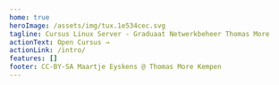 ```yaml
---
home: true
heroImage: /assets/img/tux.1e534cec.svg
tagline: Cursus Linux Server - Graduaat Netwerkbeheer Thomas More
actionText: Open Cursus →
actionLink: /intro/
features: []
footer: CC-BY-SA Maartje Eyskens @ Thomas More Kempen
---
```

